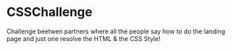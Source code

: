 # CSSChallenge
Challenge beetwen partners where all the people say how to do the landing page and just one resolve the HTML 
& the CSS Style!
